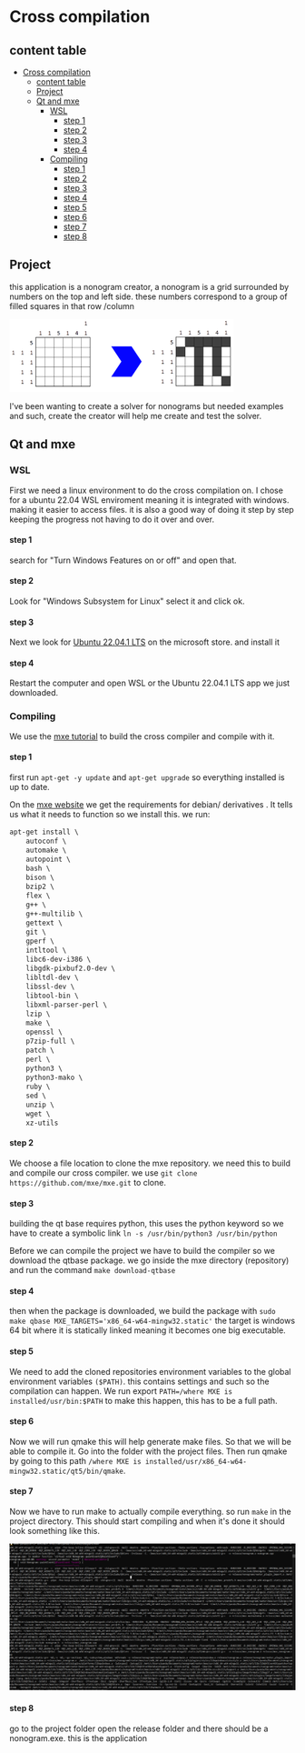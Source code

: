 # Cross compilation
## content table
- [Cross compilation](#cross-compilation)
  - [content table](#content-table)
  - [Project](#project)
  - [Qt and mxe](#qt-and-mxe)
    - [WSL](#wsl)
      - [step 1](#step-1)
      - [step 2](#step-2)
      - [step 3](#step-3)
      - [step 4](#step-4)
    - [Compiling](#compiling)
      - [step 1](#step-1-1)
      - [step 2](#step-2-1)
      - [step 3](#step-3-1)
      - [step 4](#step-4-1)
      - [step 5](#step-5)
      - [step 6](#step-6)
      - [step 7](#step-7)
      - [step 8](#step-8)

## Project

this application is a nonogram creator, a nonogram is a grid surrounded by numbers on the top and left side. these numbers correspond to a group of filled squares in that row /column

![example](./nonogram_example.png)

I've been wanting to create a solver for nonograms but needed examples and such, create the creator will help me create and test the solver.

## Qt and mxe 

### WSL
First we need a linux environment to do the cross compilation on. I chose for a ubuntu 22.04 WSL enviroment meaning it is integrated with windows. making it easier to access files. it is also a good way of doing it step by step keeping the progress not having to do it over and over.

#### step 1
search for "Turn Windows Features on or off" and open that.

#### step 2
Look for "Windows Subsystem for Linux" select it and click ok.

#### step 3
Next we look for [Ubuntu 22.04.1 LTS](https://www.microsoft.com/store/productId/9PN20MSR04DW) on the microsoft store. and install it

#### step 4
Restart the computer and open WSL or the Ubuntu 22.04.1 LTS app we just downloaded.

### Compiling
We use the [mxe tutorial](https://mxe.cc/#tutorial) to build the cross compiler and compile with it.

#### step 1
first run `apt-get -y update` and `apt-get upgrade` so everything installed is up to date.

On the [mxe website](https://mxe.cc/#requirements-debian) we get the requirements for debian/ derivatives . It tells us what it needs to function so we install this. we run: 
```
apt-get install \
    autoconf \
    automake \
    autopoint \
    bash \
    bison \
    bzip2 \
    flex \
    g++ \
    g++-multilib \
    gettext \
    git \
    gperf \
    intltool \
    libc6-dev-i386 \
    libgdk-pixbuf2.0-dev \
    libltdl-dev \
    libssl-dev \
    libtool-bin \
    libxml-parser-perl \
    lzip \
    make \
    openssl \
    p7zip-full \
    patch \
    perl \
    python3 \
    python3-mako \
    ruby \
    sed \
    unzip \
    wget \
    xz-utils
```

#### step 2
We choose a file location to clone the mxe repository. we need this to build and compile our cross compiler.
we use `git clone https://github.com/mxe/mxe.git` to clone.

#### step 3
building the qt base requires python, this uses the python keyword so we have to create a symbolic link `ln -s /usr/bin/python3 /usr/bin/python`

Before we can compile the project we have to build the compiler so we download the qtbase package. we go inside the mxe directory (repository) and run the command `make download-qtbase` 

#### step 4

then when the package is downloaded, we build the package with `sudo make qbase MXE_TARGETS='x86_64-w64-mingw32.static'`
the target is windows 64 bit where it is statically linked meaning it becomes one big executable.

#### step 5
We need to add the cloned repositories environment variables to the global environment variables `($PATH)`. this contains settings and such so the compilation can happen. We run export `PATH=/where MXE is installed/usr/bin:$PATH` to make this happen, this has to be a full path.

#### step 6
Now we will run qmake this will help generate make files. So that we will be able to compile it. Go into the folder with the project files. Then run qmake by going to this path `/where MXE is installed/usr/x86_64-w64-mingw32.static/qt5/bin/qmake`.

#### step 7
Now we have to run make to actually compile everything. so run `make` in the project directory. This should start compiling and when it's done it should look something like this.

![picture of compilation complete](./endcompilation.png)

#### step 8
go to the project folder open the release folder and there should be a nonogram.exe. this is the application

